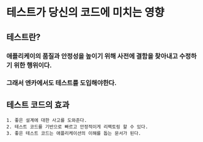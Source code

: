 # 테스트가 당신의 코드에 미치는 영향

## 테스트란?
### 애플리케이의 품질과 안정성을 높이기 위해 사전에 결함을 찾아내고 수정하기 위한 행위이다.
### 그래서 엔카에서도 테스트를 도입해야한다.

## 테스트 코드의 효과
    1. 좋은 설계에 대한 사고를 도와준다.
    2. 테스트 코드를 기반으로 빠르고 안정적이게 리팩토링 할 수 있다.
    3. 좋은 테스트 코드는 애플리케이션의 이해를 돕는 문서가 된다.


